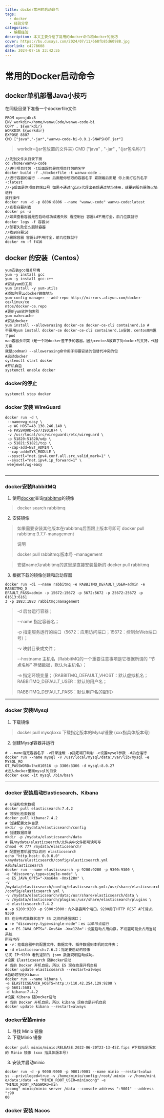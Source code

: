 ```yaml
---
title: docker常用的启动命令
tags:
  - docker
  - 经验分享
categories:
  - 编程经验
description: 本文主要介绍了常用的docker命令和docker的技巧
cover: https://bu.dusays.com/2024/07/11/668fb85d60988.jpg
abbrlink: c4278608
date: 2024-07-16 23:42:55
---
```




# 常用的Docker启动命令



## docker单机部署Java小技巧

在同级⽬录下准备⼀个dockerfile⽂件

```shell
FROM openjdk:8
ENV workdir=/home/wanwuCode/wanwu-code-bi
COPY . ${workdir}
WORKDIR ${workdir}
EXPOSE 8807
CMD ["java","-jar","wanwu-code-bi-0.0.1-SNAPSHOT.jar"]
```

>workdir={jar包放置的⽂件夹} CMD ["java" , "-jar" , "{jar包名称}"]

```shell
//先到⽂件夹⽬录下⾯
cd /home/wanwu-code
//进⾏项⽬打包 -t后⾯跟的是你项⽬打包的名字
docker build -f ./dockerfile -t wanwu-code .
//进⾏容器的运⾏ --name 后⾯是你想取的容器名字 紧跟着后⾯是 你上⾯打包的名字+:latest
//-p后⾯是你项⽬的端⼝号 如果不通过nginx代理出去想通过地址使⽤，就要到服务器防⽕墙进⾏
放⾏操作
docker run -d -p 8806:8806 --name "wanwu-code" wanwu-code:latest
//查看容器列表
docker ps -a
//如果查看容器是否启动成功或者失败 看控制台 容器id不⽤打全，前⼏位数就⾏
docker logs -f 容器id
//部署失败怎么删除容器
//找到容器id
//删除容器 容器id不⽤打全，前⼏位数就⾏
docker rm -f f416
```

## docker 的安装（Centos）

```shell
yum安装gcc相关环境
yum -y install gcc
yum -y install gcc-c++
#安装yum的⼯具
yum install -y yum-utils
#添加阿⾥云docker镜像地址
yum-config-manager --add-repo http://mirrors.aliyun.com/docker-ce/linux/ce
ntos/docker-ce.repo
#更新yum软件包索引
yum makecache
#安装docker
yum install --allowerasing docker-ce docker-ce-cli containerd.io #
不要⽤yum install docker-ce docker-ce-cli containerd.io安装，centos8内置了pod
man容器会冲突（是⼀个跟docker差不多的容器，因为centos8放弃了对docker的⽀持，代替⽅案
就是podman）--allowerasing命令⽤于将要安装的包替代冲突的包
#启动docker
systemctl start docker
#开机⾃启
systemctl enable docker
```

### docker的停止

```shell
systemctl stop docker 
```

### docker 安装 WireGuard

```Plain Text
docker run -d \
 --name=wg-easy \
 -e WG_HOST=43.138.246.140 \
 -e PASSWORD=oo771901874 \
 -v /usr/local/src/wireguard:/etc/wireguard \
 -p 51820:51820/udp \
 -p 51821:51821/tcp \
 --cap-add=NET_ADMIN \
 --cap-add=SYS_MODULE \
 --sysctl="net.ipv4.conf.all.src_valid_mark=1" \
 --sysctl="net.ipv4.ip_forward=1" \
 weejewel/wg-easy
 
```

---

### docker安装RabbitMQ

1. 使用[docker](https://so.csdn.net/so/search?q=docker&spm=1001.2101.3001.7020)查询[rabbitmq](https://so.csdn.net/so/search?q=rabbitmq&spm=1001.2101.3001.7020)的镜像

> docker search rabbitmq

2. 安装镜像

>如果需要安装其他版本在rabbitmq后面跟上版本号即可 docker pull rabbitmq:3.7.7-management 
>
>说明
>
>docker pull rabbitmq:版本号 -management 

> 安装name为rabbitmq的这里是直接安装最新的 docker pull rabbitmq

3. 根据下载的镜像创建和启动容器

```shell
docker run -di --name rabbitmq -e RABBITMQ_DEFAULT_USER=admin -e RABBITMQ_D
EFAULT_PASS=admin -p 15672:15672 -p 5672:5672 -p 25672:25672 -p 61613:6161
3 -p 1883:1883 rabbitmq:management
```

>-d 后台运行容器；
>
>--name 指定容器名；
>
>-p 指定服务运行的端口（5672：应用访问端口；15672：控制台Web端口号）；
>
>-v 映射目录或文件；
>
>--hostname  主机名（RabbitMQ的一个重要注意事项是它根据所谓的 “节点名称” 存储数据，默认为主机名）；
>
>-e 指定环境变量；（RABBITMQ_DEFAULT_VHOST：默认虚拟机名；RABBITMQ_DEFAULT_USER：默认的用户名；
>
>RABBITMQ_DEFAULT_PASS：默认用户名的密码）

---

### docker 安装Mysql

1. 下载镜像

>docker pull mysql:xxx   下载指定版本的Mysql镜像 (xxx指具体版本号)

2. 创建Mysql容器并运行

```shell
# --name指定容器名字 -v⽬录挂载 -p指定端⼝映射 -e设置mysql参数 -d后台运⾏
docker run --name mysql -v /usr/local/mysql/data:/var/lib/mysql -e MYSQL_RO
OT_PASSWORD=lhc010516 -p 3306:3306 -d mysql:8.0.27
#进⼊docker⾥⾯mysql的⽬录
docker exec -it mysql /bin/bash
```

---

### docker 安装启动Elasticsearch、Kibana

```shell
# 存储和检索数据
docker pull elasticsearch:7.4.2
# 可视化检索数据
docker pull kibana:7.4.2
# 创建配置⽂件⽬录
mkdir -p /mydata/elasticsearch/config
# 创建数据⽬录
mkdir -p /mydata/elasticsearch/data
# 将/mydata/elasticsearch/⽂件夹中⽂件都可读可写
chmod -R 777 /mydata/elasticsearch/
# 配置任意机器可以访问 elasticsearch
echo "http.host: 0.0.0.0" >/mydata/elasticsearch/config/elasticsearch.yml
#启动Elasticsearch
docker run --name elasticsearch -p 9200:9200 -p 9300:9300 \
-e "discovery.type=single-node" \
-e ES_JAVA_OPTS="-Xms64m -Xmx128m" \
-v /mydata/elasticsearch/config/elasticsearch.yml:/usr/share/elasticsearch
/config/elasticsearch.yml \
-v /mydata/elasticsearch/data:/usr/share/elasticsearch/data \
-v /mydata/elasticsearch/plugins:/usr/share/elasticsearch/plugins \
-d elasticsearch:7.4.2
● -p 9200:9200 -p 9300:9300：向外暴露两个端⼝，9200⽤于HTTP REST API请求，9300
ES 在分布式集群状态下 ES 之间的通信端⼝；
● -e "discovery.type=single-node"：es 以单节点运⾏
● -e ES_JAVA_OPTS="-Xms64m -Xmx128m"：设置启动占⽤内存，不设置可能会占⽤当前系统
所有内存
● -v：挂载容器中的配置⽂件、数据⽂件、插件数据到本机的⽂件夹；
● -d elasticsearch:7.6.2：指定要启动的镜像
访问 IP:9200 看到返回的 json 数据说明启动成功。
#设置 Elasticsearch 随Docker启动
# 当前 Docker 开机⾃启，所以 ES 现在也是开机⾃启
docker update elasticsearch --restart=always
#启动可视化Kibana
docker run --name kibana \
-e ELASTICSEARCH_HOSTS=http://110.42.254.129:9200 \
-p 5601:5601 \
-d kibana:7.4.2
#设置 Kibana 随Docker启动
# 当前 Docker 开机⾃启，所以 kibana 现在也是开机⾃启
docker update kibana --restart=always
```

### docker安装minio

1. 寻找 Minio 镜像 
2. 下载Minio 镜像

```shell
docker pull minio/minio:RELEASE.2022-06-20T23-13-45Z.fips #下载指定版本的 Minio 镜像 (xxx 指具体版本号)
```

3. 安装并启动minio

```shell
docker run -d -p 9000:9000 -p 9001:9001 --name minio --restart=alwa
ys --privileged=true -v /home/minio/config:/root/.minio -v /home/mini
o/data:/data -e "MINIO_ROOT_USER=miniocong" -e "MINIO_ROOT_PASSWORD=min
iocong" minio/minio server /data --console-address ":9001" --address ":90
00
```



### docker 安装 Nacos

